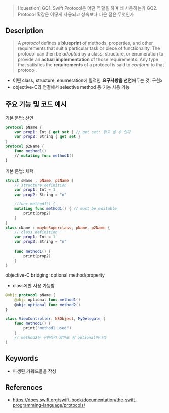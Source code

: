 >[!question]
>GQ1. Swift Protocol은 어떤 역할을 하며 왜 사용하는가
>GQ2. Protocol 확장은 어떻게 사용되고 상속보다 나은 점은 무엇인가


## Description

> A _protocol_ defines a **blueprint** of methods, properties, and other requirements that suit a particular task or piece of functionality. 
> The protocol can then be _adopted_ by a class, structure, or enumeration to provide an **actual implementation** of those requirements. 
> Any type that satisfies the **requirements** of a protocol is said to _conform_ to that protocol. 

- 어떤 class, structure, enumeration에 필적인 **요구사항을 선언**해두는 것. 구현x
- objective-C와 연결해서 selective method 등 기능 사용 가능
## 주요 기능 및 코드 예시
 기본 문법: 선언
```swift
protocol pName {
	var prop1: Int { get set } // get set: 읽고 쓸 수 있다
	var prop2: String { get set }
}
protocol p2Name {
	func method1()
	// mutating func method1()
}
```
기본 문법: 채택
```swift
struct sName : pName, p2Name {
	// structure definition
	var prop1: Int = 1
	var prop2: String = "n"

	//func method1() {
	mutating func method1() { // must be editable
		print(prop2)
	}
}
class cName : maybeSuperclass, pName, p2Name {
	// class definition
	var prop1: Int = 1
	var prop2: String = "n"
	
	func method1() {
		print(prop2)
	}
}
```

objective-C bridging: optional method/property
- class에만 사용 가능함
``` swift
@objc protocol pName {
    @objc optional func method1()
    @objc optional func method2()
}

class ViewController: NSObject, MyDelegate {
    func method1() {
        print("method1 used")
    }
    // method2는 구현하지 않아도 됨 optional이니까
}
```

## Keywords
+ 파생된 키워드들을 작성

## References
- https://docs.swift.org/swift-book/documentation/the-swift-programming-language/protocols/
